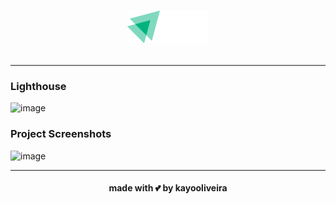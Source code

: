 
# <p align="center"> ![Logo](./src/assets/logo.png) 
---

### Lighthouse
![image](https://user-images.githubusercontent.com/35928107/225229928-2b9a448a-5763-46ca-ae42-5d783b396200.png)

### Project Screenshots
![image](https://user-images.githubusercontent.com/35928107/225230561-16fda96a-5bc7-4503-80c5-060a8f97c9f4.png)


---

#### <p align="center"> made with :two_hearts: by kayooliveira

